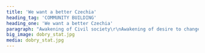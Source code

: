 ```yaml
---
title: 'We want a better Czechia'
heading_tag: 'COMMUNITY BUILDING'
heading_one: 'We want a better Czechia'
paragraph: "Awakening of Civil society\r\nAwakening of desire to change things\r\nAwakening of need to contribute and influence things\r\nGuideline and direction"
big_image: dobry_stat.jpg
media: dobry_stat.jpg
---
```


